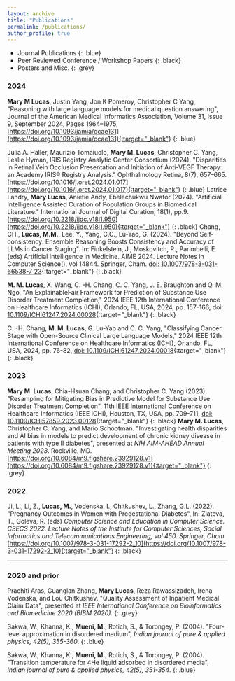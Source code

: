 ```yaml
---
layout: archive
title: "Publications"
permalink: /publications/
author_profile: true
---
```


- Journal Publications
{: .blue}
- Peer Reviewed Conference / Workshop Papers
{: .black}
- Posters and Misc.
{: .grey}

### 2024
**Mary M Lucas**, Justin Yang, Jon K Pomeroy, Christopher C Yang, "Reasoning with large language models for medical question answering", Journal of the American Medical Informatics Association, Volume 31, Issue 9, September 2024, Pages 1964–1975, [https://doi.org/10.1093/jamia/ocae131](https://doi.org/10.1093/jamia/ocae131){:target="_blank"}
{: .blue}
<!-- **Mary M. Lucas**, Justin Yang, Jon K. Pomeroy, Christopher C. Yang, “Reasoning with Large Language Models for Medical Question Answering,” Journal of the American Medical Informatics Association (2024). [https://doi.org/10.1093/jamia/ocae131](https://doi.org/10.1093/jamia/ocae131){:target="_blank"}
{: .blue} -->
Julia A. Haller, Maurizio Tomaiuolo, **Mary M. Lucas**, Christopher C. Yang, Leslie Hyman, IRIS Registry Analytic Center Consortium  (2024). "Disparities in Retinal Vein Occlusion Presentation and Initiation of Anti-VEGF Therapy: an Academy IRIS® Registry Analysis." Ophthalmology Retina, 8(7), 657–665. [https://doi.org/10.1016/j.oret.2024.01.017](https://doi.org/10.1016/j.oret.2024.01.017){:target="_blank"}
{: .blue}
Latrice Landry, **Mary Lucas**, Anietie Andy, Ebelechukwu Nwafor (2024). "Artificial Intelligence Assisted Curation of Population Groups in Biomedical Literature." International Journal of Digital Curation, 18(1), pp.9. [https://doi.org/10.2218/ijdc.v18i1.950](https://doi.org/10.2218/ijdc.v18i1.950){:target="_blank"}
{: .black}
Chang, CH., **Lucas, M.M.**, Lee, Y., Yang, C.C., Lu-Yao, G. (2024). "Beyond Self-consistency: Ensemble Reasoning Boosts Consistency and Accuracy of LLMs in Cancer Staging". In: Finkelstein, J., Moskovitch, R., Parimbelli, E. (eds) Artificial Intelligence in Medicine. AIME 2024. Lecture Notes in Computer Science(), vol 14844. Springer, Cham. [doi: 10.1007/978-3-031-66538-7_23](https://doi.org/10.1007/978-3-031-66538-7_23){:target="_blank"}
{: .black}
<!-- Chia-Hsuan Chang, **Mary M. Lucas**, Yeawon Lee, Christopher C. Yang, Grace Lu-Yao (2024). "Beyond Self-Consistency: Ensemble Reasoning Boosts Consistency and Accuracy of LLMs in Cancer Staging." Proceedings of the 22nd International Conference on Artificial Intelligence in Medicine (AIME 2024), Salt Lake City, UT, USA, July 9-12, 2024. [doi: 10.48550/arXiv.2404.13149](https://doi.org/10.48550/arXiv.2404.13149){:target="_blank"}
{: .black} -->
**M. M. Lucas**, X. Wang, C. -H. Chang, C. C. Yang, J. E. Braughton and Q. M. Ngo, "An ExplainableFair Framework for Prediction of Substance Use Disorder Treatment Completion," 2024 IEEE 12th International Conference on Healthcare Informatics (ICHI), Orlando, FL, USA, 2024, pp. 157-166, doi: [10.1109/ICHI61247.2024.00028](https://ieeexplore.ieee.org/document/10628594){:target="_blank"}
{: .black}
<!-- **Mary M. Lucas**, Xiaoyang Wang, Chia-Hsuan Chang, Christopher C. Yang, Jacqueline E. Braughton, Quyen M. Ngo (2024). "An ExplainableFair Framework for Prediction of Substance Use Disorder Treatment Completion". Proceedings of the 12th IEEE International Conference on Health Informatics (IEEE ICHI 2024), Orlando, FL, June 3-6, 2024. [doi: 10.48550/arXiv.2404.03833](https://doi.org/10.48550/arXiv.2404.03833){:target="_blank"}
{: .black} -->
C. -H. Chang, **M. M. Lucas**, G. Lu-Yao and C. C. Yang, "Classifying Cancer Stage with Open-Source Clinical Large Language Models," 2024 IEEE 12th International Conference on Healthcare Informatics (ICHI), Orlando, FL, USA, 2024, pp. 76-82, [doi: 10.1109/ICHI61247.2024.00018](https://ieeexplore.ieee.org/document/10628943){:target="_blank"}
{: .black}
<!-- Chia-Hsuan Chang, **Mary M. Lucas**, Grace Lu-Yao, Christopher C. Yang (2024). "Classifying Cancer Stage with Open-Source Clinical Large Language Models". . Proceedings of the 12th IEEE International Conference on Health Informatics (IEEE ICHI 2024), Orlando, FL, June 3-6, 2024. [doi: 10.48550/arXiv.2404.01589](https://doi.org/10.48550/arXiv.2404.01589){:target="_blank"}
{: .black} -->

### 2023
**Mary M. Lucas**, Chia-Hsuan Chang, and Christopher C. Yang (2023). "Resampling for Mitigating Bias in Predictive Model for Substance Use Disorder Treatment Completion", 11th IEEE International Conference on Healthcare Informatics (IEEE ICHI), Houston, TX, USA, pp. 709-711, [doi: 10.1109/ICHI57859.2023.00128](https://doi.org/10.1109/ICHI57859.2023.00128){:target="_blank"}
{: .black}
**Mary M. Lucas**, Christopher C. Yang, and Mario Schootman. "Investigating health disparities and AI bias in models to predict development of chronic kidney disease in patients with type II diabetes", presented at *NIH AIM-AHEAD Annual Meeting 2023*. Rockville, MD. 
[https://doi.org/10.6084/m9.figshare.23929128.v1](https://doi.org/10.6084/m9.figshare.23929128.v1){:target="_blank"}
{: .grey}

### 2022
Ji, L., Li, Z., **Lucas, M.**, Vodenska, I., Chitkushev, L., Zhang, G.L. (2022). "Pregnancy Outcomes in Women with Pregestational Diabetes", In: Zlateva, T., Goleva, R. (eds) *Computer Science and Education in Computer Science. CSECS 2022. Lecture Notes of the Institute for Computer Sciences, Social Informatics and Telecommunications Engineering, vol 450. Springer, Cham.* [https://doi.org/10.1007/978-3-031-17292-2_10](https://doi.org/10.1007/978-3-031-17292-2_10){:target="_blank"}
{: .black}

----------------------------

### 2020 and prior

Prachiti Aras, Guanglan Zhang, **Mary Lucas**, Reza Rawassizadeh, Irena Vodenska, and Lou Chitkushev. "Quality Assessment of Inpatient Medical Claim Data", presented at *IEEE International Conference on Bioinformatics and Biomedicine 2020 (BIBM 2020)*.
{: .grey}

Sakwa, W., Khanna, K., **Mueni, M.**, Rotich, S., & Torongey, P. (2004). "Four-level approximation in disordered medium", *Indian journal of pure & applied physics, 42(5), 355-360*.
{: .blue}

Sakwa, W., Khanna, K., **Mueni, M.**, Rotich, S., & Torongey, P. (2004). "Transition temperature for 4He liquid adsorbed in disordered media", *Indian journal of pure & applied physics, 42(5), 351-354*.
{: .blue}


